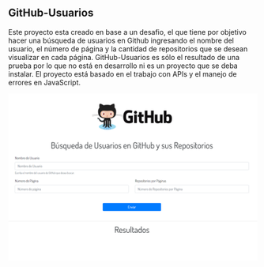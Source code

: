 ## GitHub-Usuarios

Este proyecto esta creado en base a un desafio, el que tiene por objetivo hacer una búsqueda de usuarios en Github ingresando el nombre del usuario, el número de página y la cantidad de repositorios que se desean visualizar en cada página.
GitHub-Usuarios es sólo el resultado de una prueba por lo que no está en desarrollo ni es un proyecto que se deba instalar.
El proyecto está basado en el trabajo con APIs y el manejo de errores en JavaScript.


![](https://github.com/aleyire/GitHub-Usuarios/blob/main/assets/img/foto.png)
